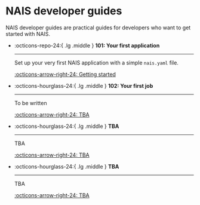 # NAIS developer guides

NAIS developer guides are practical guides for developers who want to get started with NAIS.

<div class="grid cards" markdown>

-   :octicons-repo-24:{ .lg .middle } **101: Your first application**

    ---

    Set up your very first NAIS application with a simple `nais.yaml` file.

    [:octicons-arrow-right-24: Getting started](./basics.md)

-   :octicons-hourglass-24:{ .lg .middle } **102: Your first job**

    ---

    To be written

    [:octicons-arrow-right-24: TBA](#)

-   :octicons-hourglass-24:{ .lg .middle } **TBA**

    ---

    TBA

    [:octicons-arrow-right-24: TBA](#)

-   :octicons-hourglass-24:{ .lg .middle } **TBA**

    ---

    TBA

    [:octicons-arrow-right-24: TBA](#)
